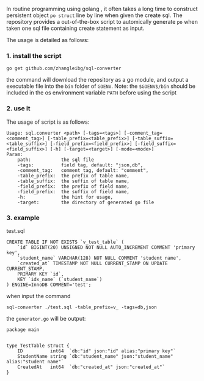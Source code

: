 In routine programming using golang , it often takes a long time to construct persistent object `po struct` line by line when given the create sql. The repository provides a out-of-the-box script to automically generate `po`  when taken one sql file containing create statement as input.

The usage is detailed as follows:

### 1. install the script
```
go get github.com/zhangleibg/sql-converter
```
the command will download the repository as a go module, and output a executable file into the `bin` folder of `GOENV`. Note: the `$GOENV$/bin` should be included in the os environment variable `PATH` before using the script

### 2. use it
The usage of script is as follows:
```
Usage: sql.converter <path> [-tags=<tags>] [-comment_tag=<comment_tag>] [-table_prefix=<table_prefix>] [-table_suffix=<table_suffix>] [-field_prefix=<field_prefix>] [-field_suffix=<field_suffix>] [-h] [-target=<target>] [-mode=<mode>]
Param:
	path: 			the sql file
	-tags: 			field tag, default: "json,db",
	-comment_tag: 	comment tag, default: "comment",
	-table_prefix: 	the prefix of table name,
	-table_suffix: 	the suffix of table name,
	-field_prefix: 	the prefix of field name,
	-field_prefix: 	the suffix of field name,
	-h: 			the hint for usage,
	-target: 		the directory of generated go file
```

### 3. example
test.sql
```
CREATE TABLE IF NOT EXISTS `v_test_table` (
    `id` BIGINT(20) UNSIGNED NOT NULL AUTO_INCREMENT COMMENT 'primary key',
    `student_name` VARCHAR(128) NOT NULL COMMENT 'student name',
    `created_at` TIMESTAMP NOT NULL CURRENT_STAMP ON UPDATE CURRENT_STAMP,
    PRIMARY KEY `id`,
    KEY `idx_name` (`student_name`)
) ENGINE=InnoDB COMMENT='test';
```
when input the command
```
sql-converter ./test.sql -table_prefix=v_ -tags=db,json
```
the `generator.go` will be output:
```
package main


type TestTable struct {
	ID          int64  `db:"id" json:"id" alias:"primary key"`
	StudentName string `db:"student_name" json:"student_name" alias:"student name"`
	CreatedAt   int64  `db:"created_at" json:"created_at"`
}
```


